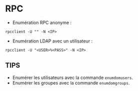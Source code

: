 # RPC

* Enumération RPC anonyme :

```
rpcclient -U "" -N <IP>
```

* Enumération LDAP avec un utilisateur :

```
rpcclient -U "<USER>%<PASS>" -N <IP>
```

## TIPS

* Enumérer les utilisateurs avec la commande `enumdomusers`.
* Enumérer les groupes avec la commande `enumdomgroups`.
